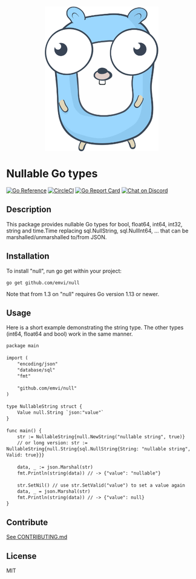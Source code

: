 <p align="center">
    <img src="nullgopher.svg" width="300px" />
</p>

# Nullable Go types

[![Go Reference](https://pkg.go.dev/badge/github.com/emvi/null?status.svg)](https://pkg.go.dev/github.com/emvi/null?status)
[![CircleCI](https://circleci.com/gh/emvi/null.svg?style=svg)](https://circleci.com/gh/emvi/null)
[![Go Report Card](https://goreportcard.com/badge/github.com/emvi/null)](https://goreportcard.com/report/github.com/emvi/null)
<a href="https://discord.gg/fAYm4Cz"><img src="https://img.shields.io/discord/739184135649886288?logo=discord" alt="Chat on Discord"></a>

## Description

This package provides nullable Go types for bool, float64, int64, int32, string and time.Time replacing sql.NullString, sql.NullInt64, ... that can be marshalled/unmarshalled to/from JSON.

## Installation

To install "null", run go get within your project:

```
go get github.com/emvi/null
```

Note that from 1.3 on "null" requires Go version 1.13 or newer.

## Usage

Here is a short example demonstrating the string type. The other types (int64, float64 and bool) work in the same manner.

```
package main

import (
    "encoding/json"
    "database/sql"
    "fmt"

    "github.com/emvi/null"
)

type NullableString struct {
    Value null.String `json:"value"`
}

func main() {
    str := NullableString{null.NewString("nullable string", true)}
    // or long version: str := NullableString{null.String{sql.NullString{String: "nullable string", Valid: true}}}
    
    data, _ := json.Marshal(str)
    fmt.Println(string(data)) // -> {"value": "nullable"}

    str.SetNil() // use str.SetValid("value") to set a value again
    data, _ = json.Marshal(str)
    fmt.Println(string(data)) // -> {"value": null}
}
```

## Contribute

[See CONTRIBUTING.md](CONTRIBUTING.md)

## License

MIT
